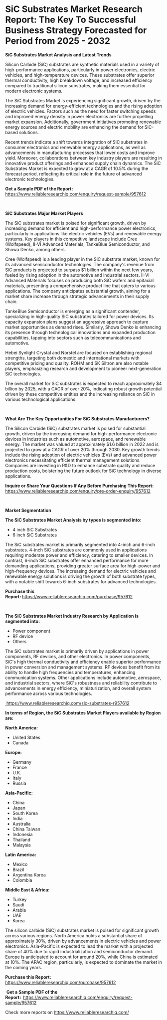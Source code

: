 <p><h1>SiC Substrates Market Research Report: The Key To Successful Business Strategy Forecasted for Period from 2025 - 2032</h1></p><p><strong>SiC Substrates Market Analysis and Latest Trends</strong></p>
<p><p>Silicon Carbide (SiC) substrates are synthetic materials used in a variety of high-performance applications, particularly in power electronics, electric vehicles, and high-temperature devices. These substrates offer superior thermal conductivity, high breakdown voltage, and increased efficiency compared to traditional silicon substrates, making them essential for modern electronic systems.</p><p>The SiC Substrates Market is experiencing significant growth, driven by the increasing demand for energy-efficient technologies and the rising adoption of electric vehicles. Factors such as the need for faster switching speeds and improved energy density in power electronics are further propelling market expansion. Additionally, government initiatives promoting renewable energy sources and electric mobility are enhancing the demand for SiC-based solutions.</p><p>Recent trends indicate a shift towards integration of SiC substrates in consumer electronics and renewable energy applications, as well as advancements in manufacturing processes that lower costs and improve yield. Moreover, collaborations between key industry players are resulting in innovative product offerings and enhanced supply chain dynamics. The SiC Substrates Market is expected to grow at a CAGR of 10.5% during the forecast period, reflecting its critical role in the future of advanced electronic technologies.</p></p>
<p><strong>Get a Sample PDF of the Report:&nbsp;</strong> <a href="https://www.reliableresearchiq.com/enquiry/request-sample/957612?utm_campaign=2384&utm_medium=2&utm_source=Github&utm_content=ia&utm_term=11022025&utm_id=sic-substrates">https://www.reliableresearchiq.com/enquiry/request-sample/957612</a></p>
<p>&nbsp;</p>
<p><strong>SiC Substrates Major Market Players</strong></p>
<p><p>The SiC substrates market is poised for significant growth, driven by increasing demand for efficient and high-performance power electronics, particularly in applications like electric vehicles (EVs) and renewable energy systems. Key players in this competitive landscape include Cree (Wolfspeed), II-VI Advanced Materials, TankeBlue Semiconductor, and Showa Denko, among others.</p><p>Cree (Wolfspeed) is a leading player in the SiC substrate market, known for its advanced semiconductor technologies. The company's revenue from SiC products is projected to surpass $1 billion within the next few years, fueled by rising adoption in the automotive and industrial sectors. II-VI Advanced Materials focuses on producing both SiC wafers and epitaxial materials, presenting a comprehensive product line that caters to various applications. The company anticipates substantial growth, aiming for a market share increase through strategic advancements in their supply chain.</p><p>TankeBlue Semiconductor is emerging as a significant contender, specializing in high-quality SiC substrates tailored for power devices. Its capacity expansion plans suggest an aggressive approach to capture market opportunities as demand rises. Similarly, Showa Denko is enhancing its presence through technological innovations and expanded production capabilities, tapping into sectors such as telecommunications and automotive.</p><p>Hebei Synlight Crystal and Norstel are focused on establishing regional strengths, targeting both domestic and international markets with competitive pricing and quality. ROHM and SK Siltron are also notable players, emphasizing research and development to pioneer next-generation SiC technologies.</p><p>The overall market for SiC substrates is expected to reach approximately $4 billion by 2025, with a CAGR of over 20%, indicating robust growth potential driven by these competitive entities and the increasing reliance on SiC in various technological applications.</p></p>
<p>&nbsp;</p>
<p><strong>What Are The Key Opportunities For SiC Substrates Manufacturers?</strong></p>
<p><p>The Silicon Carbide (SiC) substrates market is poised for substantial growth, driven by the increasing demand for high-performance electronic devices in industries such as automotive, aerospace, and renewable energy. The market was valued at approximately $1.6 billion in 2022 and is projected to grow at a CAGR of over 20% through 2030. Key growth trends include the rising adoption of electric vehicles (EVs) and advanced power electronics necessitating efficient thermal management solutions. Companies are investing in R&D to enhance substrate quality and reduce production costs, bolstering the future outlook for SiC technology in diverse applications.</p></p>
<p><strong>Inquire or Share Your Questions If Any Before Purchasing This Report:</strong> <a href="https://www.reliableresearchiq.com/enquiry/pre-order-enquiry/957612?utm_campaign=2384&utm_medium=2&utm_source=Github&utm_content=ia&utm_term=11022025&utm_id=sic-substrates">https://www.reliableresearchiq.com/enquiry/pre-order-enquiry/957612</a></p>
<p>&nbsp;</p>
<p><strong>Market Segmentation</strong></p>
<p><strong>The SiC Substrates Market Analysis by types is segmented into:</strong></p>
<p><ul><li>4 inch SiC Substrates</li><li>6 inch SiC Substrates</li></ul></p>
<p><p>The SiC substrates market is primarily segmented into 4-inch and 6-inch substrates. 4-inch SiC substrates are commonly used in applications requiring moderate power and efficiency, catering to smaller devices. In contrast, 6-inch SiC substrates offer enhanced performance for more demanding applications, providing greater surface area for high-power and high-frequency devices. The increasing demand for electric vehicles and renewable energy solutions is driving the growth of both substrate types, with a notable shift towards 6-inch substrates for advanced technologies.</p></p>
<p><strong>Purchase this Report:&nbsp;</strong><a href="https://www.reliableresearchiq.com/purchase/957612?utm_campaign=2384&utm_medium=2&utm_source=Github&utm_content=ia&utm_term=11022025&utm_id=sic-substrates">https://www.reliableresearchiq.com/purchase/957612</a></p>
<p>&nbsp;</p>
<p><strong>The SiC Substrates Market Industry Research by Application is segmented into:</strong></p>
<p><ul><li>Power component</li><li>RF device</li><li>Others</li></ul></p>
<p><p>The SiC substrates market is primarily driven by applications in power components, RF devices, and other electronics. In power components, SiC's high thermal conductivity and efficiency enable superior performance in power conversion and management systems. RF devices benefit from its ability to handle high frequencies and temperatures, enhancing communication systems. Other applications include automotive, aerospace, and industrial sectors, where SiC's robustness and reliability contribute to advancements in energy efficiency, miniaturization, and overall system performance across various technologies.</p></p>
<p><a href="https://www.reliableresearchiq.com/sic-substrates-r957612?utm_campaign=2384&utm_medium=2&utm_source=Github&utm_content=ia&utm_term=11022025&utm_id=sic-substrates">&nbsp;https://www.reliableresearchiq.com/sic-substrates-r957612</a></p>
<p><strong>In terms of Region, the SiC Substrates Market Players available by Region are:</strong></p>
<p>
    <p> <strong> North America: </strong>
        <ul>
            <li>United States</li>
            <li>Canada</li>
        </ul>
        </p> 
    <p> <strong> Europe: </strong>
        <ul>
            <li>Germany</li>
            <li>France</li>
            <li>U.K.</li>
            <li>Italy</li>
            <li>Russia</li>
        </ul>
        </p> 
    <p> <strong> Asia-Pacific: </strong>
        <ul>
            <li>China</li>
            <li>Japan</li>
            <li>South Korea</li>
            <li>India</li>
            <li>Australia</li>
            <li>China Taiwan</li>
            <li>Indonesia</li>
            <li>Thailand</li>
            <li>Malaysia</li>
        </ul>
        </p> 
    <p> <strong> Latin America: </strong>
        <ul>
            <li>Mexico</li>
            <li>Brazil</li>
            <li>Argentina Korea</li>
            <li>Colombia</li>
        </ul>
        </p> 
    <p> <strong> Middle East & Africa: </strong>
        <ul>
            <li>Turkey</li>
            <li>Saudi</li>
            <li>Arabia</li>
            <li>UAE</li>
            <li>Korea</li>
        </ul>
    </p>
    </p>
<p><p>The silicon carbide (SiC) substrates market is poised for significant growth across various regions. North America holds a substantial share of approximately 30%, driven by advancements in electric vehicles and power electronics. Asia-Pacific is expected to lead the market with a projected share of 40% due to rapid industrialization and semiconductor demand. Europe is anticipated to account for around 20%, while China is estimated at 10%. The APAC region, particularly, is expected to dominate the market in the coming years.</p></p>
<p><strong>Purchase this Report: </strong><a href="https://www.reliableresearchiq.com/purchase/957612?utm_campaign=2384&utm_medium=2&utm_source=Github&utm_content=ia&utm_term=11022025&utm_id=sic-substrates">https://www.reliableresearchiq.com/purchase/957612</a></p>
<p>&nbsp;<strong>Get a Sample PDF of the Report:&nbsp;&nbsp;</strong><a href="https://www.reliableresearchiq.com/enquiry/request-sample/957612?utm_campaign=2384&utm_medium=2&utm_source=Github&utm_content=ia&utm_term=11022025&utm_id=sic-substrates">https://www.reliableresearchiq.com/enquiry/request-sample/957612</a></p>
<p><strong></strong></p>
<p>Check more reports on <a href="https://www.reliableresearchiq.com/?utm_campaign=2384&utm_medium=2&utm_source=Github&utm_content=ia&utm_term=11022025&utm_id=sic-substrates">https://www.reliableresearchiq.com/</a></p>